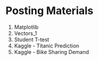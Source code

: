 # Posting Materials
1. Matplotlib
2. Vectors_1
3. Student T-test
4. Kaggle - Titanic Prediction 
5. Kaggle - Bike Sharing Demand
